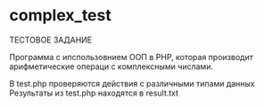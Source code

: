 # complex_test
ТЕСТОВОЕ ЗАДАНИЕ

Программа с ипспользовнием ООП в PHP, которая производит арифметические операци с комплексными числами.

В test.php проверяются действия с различными типами данных
Результаты из test.php находятся в result.txt
